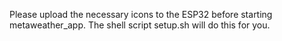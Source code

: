Please upload the necessary icons to the ESP32 before starting metaweather_app.
The shell script setup.sh will do this for you.